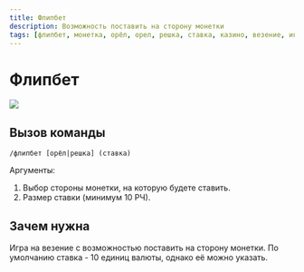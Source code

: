 ```yaml
---
title: Флипбет
description: Возможность поставить на сторону монетки
tags: [флипбет, монетка, орёл, орел, решка, ставка, казино, везение, игра, игры, развлекательная, развлекательные, амино, amino, команда, команды]
---
```


# Флипбет

![](https://img.shields.io/badge/тип_команды-игра-mediumblue?style=for-the-badge)

## Вызов команды

`/флипбет [орёл|решка] (ставка)`

Аргументы:
1. Выбор стороны монетки, на которую будете ставить.
2. Размер ставки (минимум 10 РЧ).

## Зачем нужна

Игра на везение с возможностью поставить на сторону монетки. По умолчанию ставка - 10 единиц валюты, однако её можно указать.
